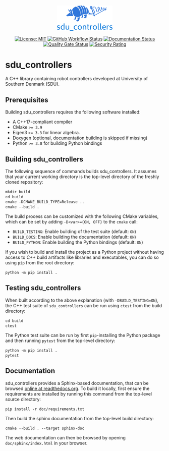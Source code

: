 <p>
</p>
<div align="center">
    <img width=35% src="doc/_static/sdu_controllers-logo-graph.png">
</div>
<div align="center">
<p>
</p>

[![License: MIT](https://img.shields.io/badge/License-MIT-yellow.svg)](https://opensource.org/licenses/MIT)
[![GitHub Workflow Status](https://img.shields.io/github/actions/workflow/status/SDU-Robotics/sdu_controllers/ci.yml?branch=main)](https://github.com/SDU-Robotics/sdu_controllers/actions/workflows/ci.yml)
[![Documentation Status](https://readthedocs.org/projects/sdu_controllers/badge/)](https://sdu-controllers.readthedocs.io/)
[![Quality Gate Status](https://sonarcloud.io/api/project_badges/measure?project=SDU-Robotics_sdu_controllers&metric=alert_status)](https://sonarcloud.io/summary/new_code?id=SDU-Robotics_sdu_controllers)
[![Security Rating](https://sonarcloud.io/api/project_badges/measure?project=SDU-Robotics_sdu_controllers&metric=security_rating)](https://sonarcloud.io/summary/new_code?id=SDU-Robotics_sdu_controllers)
<!-- [![PyPI Release](https://img.shields.io/pypi/v/sdu_controllers.svg)](https://pypi.org/project/sdu_controllers) -->

</div>

# sdu_controllers

A C++ library containing robot controllers developed at University of Southern Denmark (SDU).

## Prerequisites

Building sdu_controllers requires the following software installed:

* A C++17-compliant compiler
* CMake `>= 3.9`
* Eigen3 `>= 3.3` for linear algebra.
* Doxygen (optional, documentation building is skipped if missing)
* Python `>= 3.8` for building Python bindings

## Building sdu_controllers

The following sequence of commands builds sdu_controllers.
It assumes that your current working directory is the top-level directory
of the freshly cloned repository:

```
mkdir build
cd build
cmake -DCMAKE_BUILD_TYPE=Release ..
cmake --build .
```

The build process can be customized with the following CMake variables,
which can be set by adding `-D<var>={ON, OFF}` to the `cmake` call:

* `BUILD_TESTING`: Enable building of the test suite (default: `ON`)
* `BUILD_DOCS`: Enable building the documentation (default: `ON`)
* `BUILD_PYTHON`: Enable building the Python bindings (default: `ON`)


If you wish to build and install the project as a Python project without
having access to C++ build artifacts like libraries and executables, you
can do so using `pip` from the root directory:

```
python -m pip install .
```

## Testing sdu_controllers

When built according to the above explanation (with `-DBUILD_TESTING=ON`),
the C++ test suite of `sdu_controllers` can be run using
`ctest` from the build directory:

```
cd build
ctest
```

The Python test suite can be run by first `pip`-installing the Python package
and then running `pytest` from the top-level directory:

```
python -m pip install .
pytest
```

## Documentation

sdu_controllers provides a Sphinx-based documentation, that can
be browsed [online at readthedocs.org](https://sdu-controllers.readthedocs.io).
To build it locally, first ensure the requirements are installed by running this command from the top-level source directory:

```
pip install -r doc/requirements.txt
```

Then build the sphinx documentation from the top-level build directory:

```
cmake --build . --target sphinx-doc
```

The web documentation can then be browsed by opening `doc/sphinx/index.html` in your browser.
